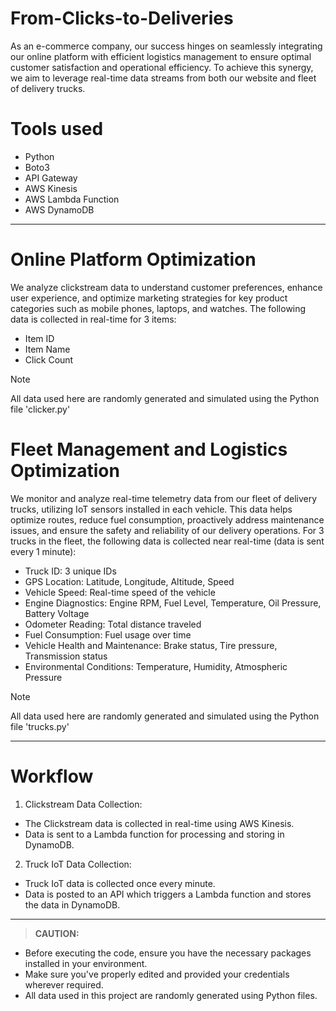 # From-Clicks-to-Deliveries
As an e-commerce company, our success hinges on seamlessly integrating our online platform with efficient logistics management to ensure optimal customer satisfaction and operational efficiency. To achieve this synergy, we aim to leverage real-time data streams from both our website and fleet of delivery trucks.

# Tools used
* Python
* Boto3
* API Gateway
* AWS Kinesis
* AWS Lambda Function
* AWS DynamoDB

---

# Online Platform Optimization
We analyze clickstream data to understand customer preferences, enhance user experience, and optimize marketing strategies for key product categories such as mobile phones, laptops, and watches. The following data is collected in real-time for 3 items:
* Item ID
* Item Name
* Click Count
> [!NOTE]
>  All data used here are randomly generated and simulated using the Python file 'clicker.py'

# Fleet Management and Logistics Optimization
We monitor and analyze real-time telemetry data from our fleet of delivery trucks, utilizing IoT sensors installed in each vehicle. This data helps optimize routes, reduce fuel consumption, proactively address maintenance issues, and ensure the safety and reliability of our delivery operations. For 3 trucks in the fleet, the following data is collected near real-time (data is sent every 1 minute):
* Truck ID: 3 unique IDs
* GPS Location: Latitude, Longitude, Altitude, Speed
* Vehicle Speed: Real-time speed of the vehicle
* Engine Diagnostics: Engine RPM, Fuel Level, Temperature, Oil Pressure, Battery Voltage
* Odometer Reading: Total distance traveled
* Fuel Consumption: Fuel usage over time
* Vehicle Health and Maintenance: Brake status, Tire pressure, Transmission status
* Environmental Conditions: Temperature, Humidity, Atmospheric Pressure
> [!NOTE]
> All data used here are randomly generated and simulated using the Python file 'trucks.py'

---

# Workflow
1. Clickstream Data Collection:
  * The Clickstream data is collected in real-time using AWS Kinesis.
  * Data is sent to a Lambda function for processing and storing in DynamoDB.
2. Truck IoT Data Collection:
  * Truck IoT data is collected once every minute.
  * Data is posted to an API which triggers a Lambda function and stores the data in DynamoDB.

---

> **CAUTION:**
* Before executing the code, ensure you have the necessary packages installed in your environment.
* Make sure you've properly edited and provided your credentials wherever required.
* All data used in this project are randomly generated using Python files.
